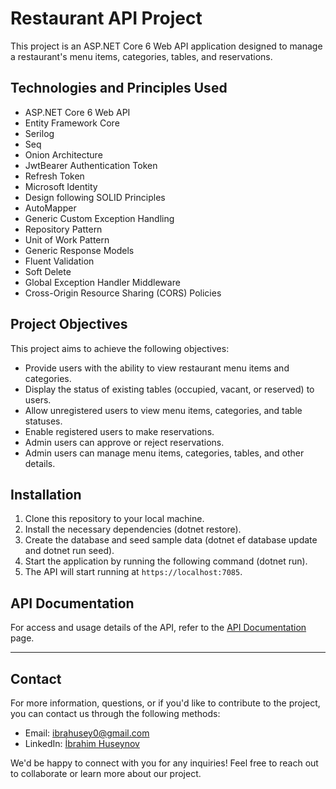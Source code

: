 # Restaurant API Project

This project is an ASP.NET Core 6 Web API application designed to manage a restaurant's menu items, categories, tables, and reservations.

## Technologies and Principles Used

- ASP.NET Core 6 Web API
- Entity Framework Core
- Serilog
- Seq
- Onion Architecture
- JwtBearer Authentication Token
- Refresh Token
- Microsoft Identity
- Design following SOLID Principles
- AutoMapper
- Generic Custom Exception Handling
- Repository Pattern
- Unit of Work Pattern
- Generic Response Models
- Fluent Validation
- Soft Delete
- Global Exception Handler Middleware
- Cross-Origin Resource Sharing (CORS) Policies

## Project Objectives

This project aims to achieve the following objectives:

- Provide users with the ability to view restaurant menu items and categories.
- Display the status of existing tables (occupied, vacant, or reserved) to users.
- Allow unregistered users to view menu items, categories, and table statuses.
- Enable registered users to make reservations.
- Admin users can approve or reject reservations.
- Admin users can manage menu items, categories, tables, and other details.

## Installation

1. Clone this repository to your local machine.
2. Install the necessary dependencies (dotnet restore).
3. Create the database and seed sample data (dotnet ef database update and dotnet run seed).
4. Start the application by running the following command (dotnet run).
5. The API will start running at `https://localhost:7085`.

## API Documentation

For access and usage details of the API, refer to the [API Documentation](https://github.com/Ibbocs/RestaurantFinalAPI/wiki) page.

---

## Contact

For more information, questions, or if you'd like to contribute to the project, you can contact us through the following methods:

- Email: [ibrahusey0@gmail.com](mailto:ibrahusey0@gmail.com)
- LinkedIn: [İbrahim Huseynov](https://www.linkedin.com/in/ibrahim-huseynov)

We'd be happy to connect with you for any inquiries! Feel free to reach out to collaborate or learn more about our project.

